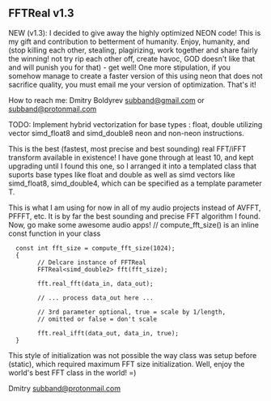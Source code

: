 FFTReal v1.3
------------

NEW (v1.3): I decided to give away the highly optimized NEON code!  This is my gift and contribution
            to betterment of humanity. Enjoy, humanity, and (stop killing each other, stealing, plagirizing,
            work together and share fairly the winning! not try rip each other off, create havoc, 
            GOD doesn't like that and will punish you for that) - get well! One more stipulation, if you
            somehow manage to create a faster version of this using neon that does not sacrifice quality,
            you must email me your version of optimization. That's it!

How to reach me: 
            Dmitry Boldyrev <subband@gmail.com> or 
                            <subband@protonmail.com>
                            
TODO: Implement hybrid vectorization for base types : float, double utilizing vector simd_float8
and simd_double8 neon and non-neon instructions.

This is the best (fastest, most precise and best sounding) real FFT/iFFT transform available 
in existence! I have gone through at least 10, and kept upgrading until I found this 
one, so I arranged it into a templated class that suports base types like float and double
as well as simd vectors like simd_float8, simd_double4, which can be specified as a template
parameter T. 

This is what I am using for now in all of my audio projects instead of AVFFT, PFFFT,
etc. It is by far the best sounding and precise FFT algorithm I found. Now, go make some awesome
audio apps! 
      // compute_fft_size() is an inline const function in your class
     
      const int fft_size = compute_fft_size(1024); 
      { 
            // Delcare instance of FFTReal
            FFTReal<simd_double2> fft(fft_size);

            fft.real_fft(data_in, data_out);
            
            // ... process data_out here ...
            
            // 3rd parameter optional, true = scale by 1/length, 
            // omitted or false = don't scale
            
            fft.real_ifft(data_out, data_in, true); 
      }
      
This style of initialization was not possible the way class was setup before (static),
which required maximum FFT size initialization. Well, enjoy the world's best FFT class
in the world! =)

Dmitry <subband@protonmail.com>
